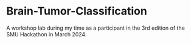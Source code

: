 # Brain-Tumor-Classification
A workshop lab during my time as a participant in the 3rd edition of the SMU Hackathon in March 2024.
